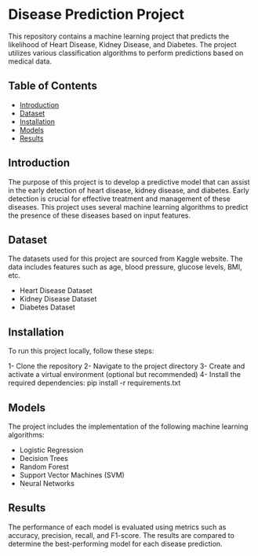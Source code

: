 # Disease Prediction Project

This repository contains a machine learning project that predicts the likelihood of Heart Disease, Kidney Disease, and Diabetes. The project utilizes various classification algorithms to perform predictions based on medical data.

## Table of Contents

- [Introduction](#introduction)
- [Dataset](#dataset)
- [Installation](#installation)
- [Models](#models)
- [Results](#results)

## Introduction

The purpose of this project is to develop a predictive model that can assist in the early detection of heart disease, kidney disease, and diabetes. Early detection is crucial for effective treatment and management of these diseases. This project uses several machine learning algorithms to predict the presence of these diseases based on input features.

## Dataset

The datasets used for this project are sourced from Kaggle website. The data includes features such as age, blood pressure, glucose levels, BMI, etc.

- Heart Disease Dataset
- Kidney Disease Dataset
- Diabetes Dataset

## Installation

To run this project locally, follow these steps:

1- Clone the repository
2- Navigate to the project directory
3- Create and activate a virtual environment (optional but recommended)
4- Install the required dependencies:
   pip install -r requirements.txt

## Models

The project includes the implementation of the following machine learning algorithms:
  - Logistic Regression
  - Decision Trees
  - Random Forest
  - Support Vector Machines (SVM)
  - Neural Networks

## Results

The performance of each model is evaluated using metrics such as accuracy, precision, recall, and F1-score. The results are compared to determine the best-performing model for each disease prediction.
